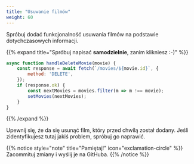 ```yaml
---
title: "Usuwanie filmów"
weight: 60
---
```


Spróbuj dodać funkcjonalność usuwania filmów na podstawie dotychczasowych informacji.

{{% expand title="Spróbuj napisać **samodzielnie**, zanim klikniesz :-)" %}}

```jsx
async function handleDeleteMovie(movie) {
    const response = await fetch(`/movies/${movie.id}`, {
        method: 'DELETE',
    });
    if (response.ok) {
        const nextMovies = movies.filter(m => m !== movie);
        setMovies(nextMovies);
    }
}
```

{{% /expand %}}

Upewnij się, że da się usunąć film, który przed chwilą został dodany. Jeśli
zidentyfikujesz tutaj jakiś problem, spróbuj go naprawić.

{{% notice style="note" title="Pamiętaj!" icon="exclamation-circle" %}}
Zacommituj zmiany i wyślij je na GitHuba.
{{% /notice %}}

